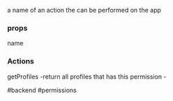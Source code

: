 a  name of an action the can be performed on the app

### props
name 

### Actions
getProfiles -return all profiles that has this permission -


#backend #permissions